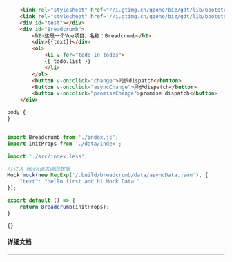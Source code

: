 ﻿```html
    <link rel="stylesheet" href="//i.gtimg.cn/qzone/biz/gdt/lib/bootstrap-3.3.7/css/bootstrap-base64font.min.css" />
    <link rel="stylesheet" href='//i.gtimg.cn/qzone/biz/gdt/lib/bootstrap-3.3.7/css/bootstrap-theme.css?max_age=31536000' /> 
    <div id="test"></div>
    <div id="Breadcrumb">
        <h2>这是一个Vue项目，名称：Breadcrumb</h2>
        <div>{{text}}</div>
        <ol>
            <li v-for="todo in todos">
            {{ todo.list }}
            </li>
        </ol>
        <button v-on:click="change">同步dispatch</button>
        <Button v-on:click="asyncChange">异步dispatch</button>
        <button v-on:click="promiseChange">promise dispatch</button>
    </div>
```

```css
body {
}
```

```javascript

import Breadcrumb from './index.js';
import initProps from './data/index';

import './src/index.less';

//注入 mock请求返回数据
Mock.mock(new RegExp('/.build/breadcrumb/data/asyncData.json'), {
    "text": "hello first and hi Mock Data "
});

export default () => {
    return Breadcrumb(initProps);
}

```

```externals
{}
```

#### 详细文档
---